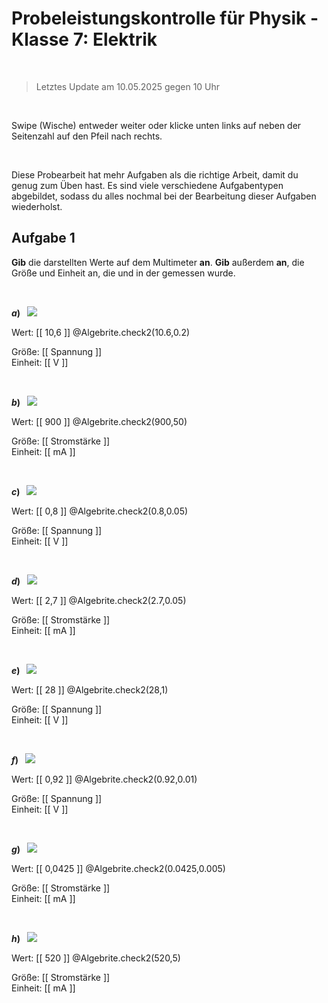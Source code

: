 <!--
version:  0.0.1

language: de

@style
input {
    text-align: center;
}

.flex-container {
    display: flex;
    flex-wrap: wrap;
    align-items: stretch;
    gap: 20px;
}

.flex-child {
    flex: 1;
    min-width: 350px;
    margin-right: 20px;
}

@media (max-width: 400px) {
    .flex-child {
        flex: 100%;
        margin-right: 0;
    }
}
@end

formula: \carry   \textcolor{red}{\scriptsize #1}
formula: \digit   \rlap{\carry{#1}}\phantom{#2}#2
formula: \permil  \text{‰}

import: https://raw.githubusercontent.com/liaTemplates/algebrite/master/README.md
import: https://raw.githubusercontent.com/LiaTemplates/Tikz-Jax/main/README.md
import: https://raw.githubusercontent.com/LiaTemplates/mermaid_template/0.1.4/README.md

script: https://cdn.jsdelivr.net/gh/LiaTemplates/Tikz-Jax@main/dist/index.js

-->

# Probeleistungskontrolle für Physik - Klasse 7: Elektrik


<br>

> Letztes Update am 10.05.2025 gegen 10 Uhr

<br>

Swipe (Wische) entweder weiter oder klicke unten links auf neben der Seitenzahl auf den Pfeil nach rechts.

<br>

Diese Probearbeit hat mehr Aufgaben als die richtige Arbeit, damit du genug zum Üben hast. Es sind viele verschiedene Aufgabentypen abgebildet, sodass du alles nochmal bei der Bearbeitung dieser Aufgaben wiederholst.

## Aufgabe 1

**Gib** die darstellten Werte auf dem Multimeter **an**. **Gib** außerdem **an**, die Größe und Einheit an, die und in der gemessen wurde.

<br>

__$a)\;\;$__
![](https://www.bildung-bedeutet-freiheit.de/LiaDateien/Physik/MesswerteAufgabe1.png)

<!-- data-solution-button="3" -->
Wert: [[  10,6  ]] 
@Algebrite.check2(10.6,0.2)

Größe: [[  Spannung     ]] \
Einheit: [[     V         ]]

<br>

__$b)\;\;$__
![](https://www.bildung-bedeutet-freiheit.de/LiaDateien/Physik/MesswerteAufgabe2.png)

<!-- data-solution-button="3" -->
Wert: [[  900  ]] 
@Algebrite.check2(900,50)

Größe: [[  Stromstärke  ]] \
Einheit: [[     mA        ]]


<br>

__$c)\;\;$__
![](https://www.bildung-bedeutet-freiheit.de/LiaDateien/Physik/MesswerteAufgabe3.png)

<!-- data-solution-button="3" -->
Wert: [[   0,8  ]] 
@Algebrite.check2(0.8,0.05)

Größe: [[  Spannung     ]] \
Einheit: [[     V         ]]



<br>

__$d)\;\;$__
![](https://www.bildung-bedeutet-freiheit.de/LiaDateien/Physik/MesswerteAufgabe4.png)


<!-- data-solution-button="3" -->
Wert: [[  2,7  ]] 
@Algebrite.check2(2.7,0.05)

Größe: [[  Stromstärke  ]] \
Einheit: [[     mA        ]]



<br>

__$e)\;\;$__
![](https://www.bildung-bedeutet-freiheit.de/LiaDateien/Physik/MesswerteAufgabe5.png)


<!-- data-solution-button="3" -->
Wert: [[   28   ]] 
@Algebrite.check2(28,1)

Größe: [[  Spannung     ]] \
Einheit: [[     V         ]]


<br>

__$f)\;\;$__
![](https://www.bildung-bedeutet-freiheit.de/LiaDateien/Physik/MesswerteAufgabe6.png)


<!-- data-solution-button="3" -->
Wert: [[   0,92   ]] 
@Algebrite.check2(0.92,0.01)

Größe: [[  Spannung     ]] \
Einheit: [[     V         ]]



<br>

__$g)\;\;$__
![](https://www.bildung-bedeutet-freiheit.de/LiaDateien/Physik/MesswerteAufgabe7.png)


<!-- data-solution-button="3" -->
Wert: [[  0,0425 ]] 
@Algebrite.check2(0.0425,0.005)

Größe: [[  Stromstärke  ]] \
Einheit: [[     mA        ]]



<br>

__$h)\;\;$__
![](https://www.bildung-bedeutet-freiheit.de/LiaDateien/Physik/MesswerteAufgabe8.png)


<!-- data-solution-button="3" -->
Wert: [[  520  ]] 
@Algebrite.check2(520,5)

Größe: [[  Stromstärke  ]] \
Einheit: [[     mA        ]]


<br>

<br>
<br>
<br>
<br>